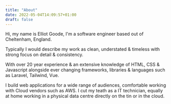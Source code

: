 ```yaml
---
title: "About"
date: 2022-05-04T14:09:57+01:00
draft: false
---
```


Hi, my name is Elliot Goode, I'm a software engineer based out of Cheltenham, England.

Typically I would describe my work as clean, understated & timeless with strong focus on detail & consistency.

With over 20 year experience & an extensive knowledge of HTML, CSS & Javascript alongside ever changing frameworks, libraries & languages such as Laravel, Tailwind, Vue. 

I build web applications for a wide range of audiences, comfortable working with Cloud vendors such as AWS. I cut my teath as a IT technician, equally at home working in a physical data centre directly on the tin or in the cloud.    

<!--
3rd Wave Coffee
Dobermann
Turntableism 
-->

